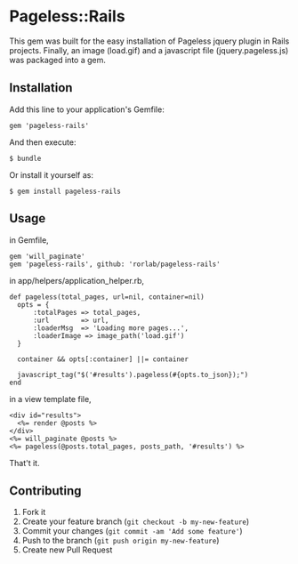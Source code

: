 # Pageless::Rails

This gem was built for the easy installation of Pageless jquery plugin in Rails projects. Finally, an image (load.gif) and a javascript file (jquery.pageless.js) was packaged into a gem.

## Installation

Add this line to your application's Gemfile:

    gem 'pageless-rails'

And then execute:

    $ bundle

Or install it yourself as:

    $ gem install pageless-rails

## Usage

in Gemfile,

```
gem 'will_paginate'
gem 'pageless-rails', github: 'rorlab/pageless-rails'
```

in app/helpers/application_helper.rb,

```
def pageless(total_pages, url=nil, container=nil)
  opts = {
      :totalPages => total_pages,
      :url        => url,
      :loaderMsg  => 'Loading more pages...',
      :loaderImage => image_path('load.gif')
  }

  container && opts[:container] ||= container

  javascript_tag("$('#results').pageless(#{opts.to_json});")
end
```

in a view template file,

```
<div id="results">
  <%= render @posts %>
</div>
<%= will_paginate @posts %>
<%= pageless(@posts.total_pages, posts_path, '#results') %>
```

That't it.

## Contributing

1. Fork it
2. Create your feature branch (`git checkout -b my-new-feature`)
3. Commit your changes (`git commit -am 'Add some feature'`)
4. Push to the branch (`git push origin my-new-feature`)
5. Create new Pull Request
